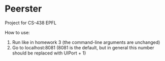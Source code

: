 # Peerster

Project for CS-438 EPFL

How to use:

1. Run like in homework 3 (the command-line arguments are unchanged)
2. Go to localhost:8081 (8081 is the default, but in general this number should be replaced with UIPort + 1)
